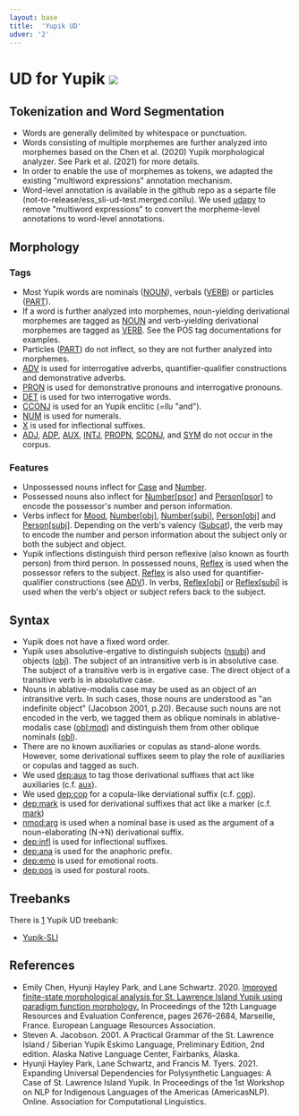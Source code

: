 ```yaml
---
layout: base
title:  'Yupik UD'
udver: '2'
---
```


# UD for Yupik <span class="flagspan"><img class="flag" src="../../flags/svg/US-AK.svg" /></span>

## Tokenization and Word Segmentation

* Words are generally delimited by whitespace or punctuation.
* Words consisting of multiple morphemes are further analyzed into morphemes based on the Chen et al. (2020) Yupik morphological analyzer. See Park et al. (2021) for more details.
* In order to enable the use of morphemes as tokens, we adapted the existing "multiword expressions" annotation mechanism.
* Word-level annotation is available in the github repo as a separte file (not-to-release/ess_sli-ud-test.merged.conllu). We used [udapy](https://github.com/udapi/udapi-python) to remove "multiword expressions" to convert the morpheme-level annotations to word-level annotations.

## Morphology

### Tags

* Most Yupik words are nominals ([NOUN]()), verbals ([VERB]()) or particles ([PART]()).
* If a word is further analyzed into morphemes, noun-yielding derivational morphemes are tagged as [NOUN]() and verb-yielding derivational morphemes are tagged as [VERB](). See the POS tag documentations for examples.
* Particles ([PART]()) do not inflect, so they are not further analyzed into morphemes.
* [ADV]() is used for interrogative adverbs, quantifier-qualifier constructions and demonstrative adverbs.
* [PRON]() is used for demonstrative pronouns and interrogative pronouns.
* [DET]() is used for two interrogative words.
* [CCONJ]() is used for an Yupik enclitic (_=llu_ "and").
* [NUM]() is used for numerals.
* [X]() is used for inflectional suffixes.
* [ADJ](), [ADP](), [AUX](), [INTJ](), [PROPN](), [SCONJ](), and [SYM]() do not occur in the corpus.

### Features

* Unpossessed nouns inflect for [Case]() and [Number]().
* Possessed nouns also inflect for [Number[psor]]() and [Person[psor]]() to encode the possessor's number and person information.
* Verbs inflect for [Mood](), [Number[obj]](), [Number[subj]](), [Person[obj]](feat/Person-obj) and [Person[subj]](feat/Person-subj). Depending on the verb's valency ([Subcat](feat/Subcat)), the verb may to encode the number and person information about the subject only or both the subject and object.
* Yupik inflections distinguish third person reflexive (also known as fourth person) from third person. In possessed nouns, [Reflex](feat/Reflex) is used when the possessor refers to the subject. [Reflex](feat/Reflex) is also used for quantifier-qualifier constructions (see [ADV]()). In verbs, [Reflex[obj]]() or [Reflex[subj]]() is used when the verb's object or subject refers back to the subject.

## Syntax

* Yupik does not have a fixed word order.
* Yupik uses absolutive-ergative to distinguish subjects ([nsubj]()) and objects ([obj]()). The subject of an intransitive verb is in absolutive case. The subject of a transitive verb is in ergative case. The direct object of a transitive verb is in absolutive case.
* Nouns in ablative-modalis case may be used as an object of an intransitive verb. In such cases, those nouns are understood as "an indefinite object" (Jacobson 2001, p.20). Because such nouns are not encoded in the verb, we tagged them as oblique nominals in ablative-modalis case ([obl:mod]()) and distinguish them from other oblique nominals ([obl]()).
* There are no known auxiliaries or copulas as stand-alone words. However, some derivational suffixes seem to play the role of auxiliaries or copulas and tagged as such.
* We used [dep:aux]() to tag those derivational suffixes that act like auxiliaries (c.f. [aux](https://universaldependencies.org/u/dep/aux_)).
* We used [dep:cop]() for a copula-like derviational suffix (c.f. [cop]()).
* [dep:mark]() is used for derivational suffixes that act like a marker (c.f. [mark]())
* [nmod:arg]() is used when a nominal base is used as the argument of a noun-elaborating (N→N) derivational suffix.
* [dep:infl]() is used for inflectional suffixes.
* [dep:ana]() is used for the anaphoric prefix.
* [dep:emo]() is used for emotional roots.
* [dep:pos]() is used for postural roots.



## Treebanks

There is [1](../treebanks/ess-comparison.html) Yupik UD treebank:

  * [Yupik-SLI](../treebanks/ess_sli/index.html)
  

## References
 * Emily Chen, Hyunji Hayley Park, and Lane Schwartz. 2020. [Improved finite-state morphological analysis for St. Lawrence Island Yupik using paradigm function morphology.](https://www.aclweb.org/anthology/2020.lrec-1.326) In Proceedings of the 12th Language Resources and Evaluation Conference, pages 2676–2684, Marseille, France. European Language Resources Association.
 * Steven A. Jacobson. 2001. A Practical Grammar of the St. Lawrence Island / Siberian Yupik Eskimo Language, Preliminary Edition, 2nd edition. Alaska Native Language Center, Fairbanks, Alaska.
* Hyunji Hayley Park, Lane Schwartz, and Francis M. Tyers. 2021. Expanding Universal Dependencies for Polysynthetic Languages: A Case of St. Lawrence Island Yupik. In Proceedings of the 1st Workshop on NLP for Indigenous Languages of the Americas (AmericasNLP). Online. Association for Computational Linguistics.

